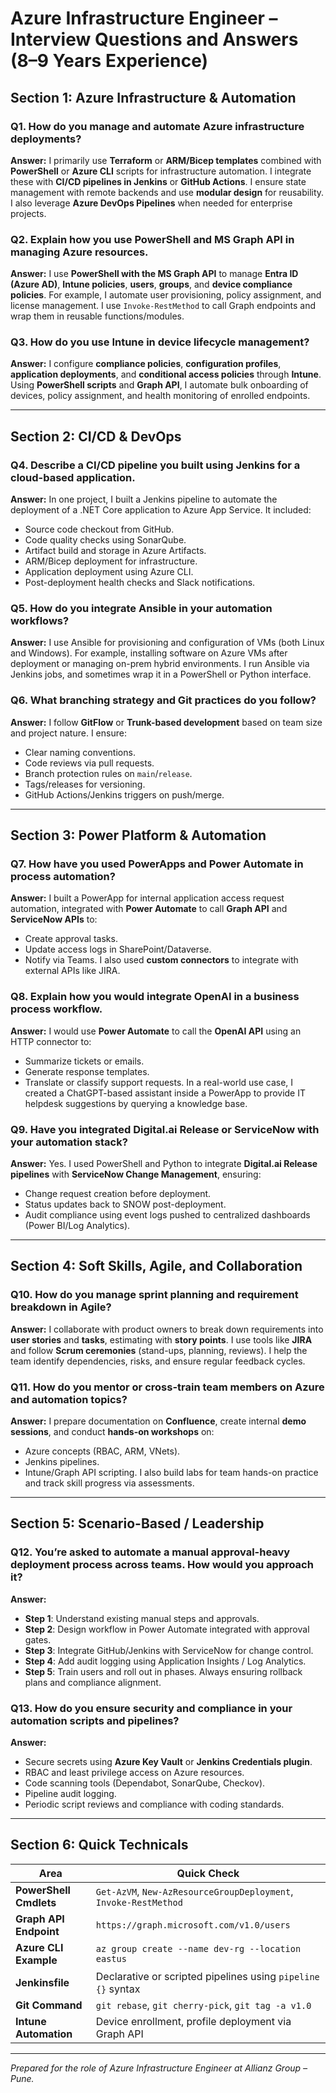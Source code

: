 # Azure Infrastructure Engineer – Interview Questions and Answers (8–9 Years Experience)

## Section 1: Azure Infrastructure & Automation

### Q1. How do you manage and automate Azure infrastructure deployments?
**Answer:**
I primarily use **Terraform** or **ARM/Bicep templates** combined with **PowerShell** or **Azure CLI** scripts for infrastructure automation. I integrate these with **CI/CD pipelines in Jenkins** or **GitHub Actions**. I ensure state management with remote backends and use **modular design** for reusability. I also leverage **Azure DevOps Pipelines** when needed for enterprise projects.

### Q2. Explain how you use PowerShell and MS Graph API in managing Azure resources.
**Answer:**
I use **PowerShell with the MS Graph API** to manage **Entra ID (Azure AD)**, **Intune policies**, **users**, **groups**, and **device compliance policies**. For example, I automate user provisioning, policy assignment, and license management. I use `Invoke-RestMethod` to call Graph endpoints and wrap them in reusable functions/modules.

### Q3. How do you use Intune in device lifecycle management?
**Answer:**
I configure **compliance policies**, **configuration profiles**, **application deployments**, and **conditional access policies** through **Intune**. Using **PowerShell scripts** and **Graph API**, I automate bulk onboarding of devices, policy assignment, and health monitoring of enrolled endpoints.

---

## Section 2: CI/CD & DevOps

### Q4. Describe a CI/CD pipeline you built using Jenkins for a cloud-based application.
**Answer:**
In one project, I built a Jenkins pipeline to automate the deployment of a .NET Core application to Azure App Service. It included:
- Source code checkout from GitHub.
- Code quality checks using SonarQube.
- Artifact build and storage in Azure Artifacts.
- ARM/Bicep deployment for infrastructure.
- Application deployment using Azure CLI.
- Post-deployment health checks and Slack notifications.

### Q5. How do you integrate Ansible in your automation workflows?
**Answer:**
I use Ansible for provisioning and configuration of VMs (both Linux and Windows). For example, installing software on Azure VMs after deployment or managing on-prem hybrid environments. I run Ansible via Jenkins jobs, and sometimes wrap it in a PowerShell or Python interface.

### Q6. What branching strategy and Git practices do you follow?
**Answer:**
I follow **GitFlow** or **Trunk-based development** based on team size and project nature. I ensure:
- Clear naming conventions.
- Code reviews via pull requests.
- Branch protection rules on `main`/`release`.
- Tags/releases for versioning.
- GitHub Actions/Jenkins triggers on push/merge.

---

## Section 3: Power Platform & Automation

### Q7. How have you used PowerApps and Power Automate in process automation?
**Answer:**
I built a PowerApp for internal application access request automation, integrated with **Power Automate** to call **Graph API** and **ServiceNow APIs** to:
- Create approval tasks.
- Update access logs in SharePoint/Dataverse.
- Notify via Teams.
I also used **custom connectors** to integrate with external APIs like JIRA.

### Q8. Explain how you would integrate OpenAI in a business process workflow.
**Answer:**
I would use **Power Automate** to call the **OpenAI API** using an HTTP connector to:
- Summarize tickets or emails.
- Generate response templates.
- Translate or classify support requests.
In a real-world use case, I created a ChatGPT-based assistant inside a PowerApp to provide IT helpdesk suggestions by querying a knowledge base.

### Q9. Have you integrated Digital.ai Release or ServiceNow with your automation stack?
**Answer:**
Yes. I used PowerShell and Python to integrate **Digital.ai Release pipelines** with **ServiceNow Change Management**, ensuring:
- Change request creation before deployment.
- Status updates back to SNOW post-deployment.
- Audit compliance using event logs pushed to centralized dashboards (Power BI/Log Analytics).

---

## Section 4: Soft Skills, Agile, and Collaboration

### Q10. How do you manage sprint planning and requirement breakdown in Agile?
**Answer:**
I collaborate with product owners to break down requirements into **user stories** and **tasks**, estimating with **story points**. I use tools like **JIRA** and follow **Scrum ceremonies** (stand-ups, planning, reviews). I help the team identify dependencies, risks, and ensure regular feedback cycles.

### Q11. How do you mentor or cross-train team members on Azure and automation topics?
**Answer:**
I prepare documentation on **Confluence**, create internal **demo sessions**, and conduct **hands-on workshops** on:
- Azure concepts (RBAC, ARM, VNets).
- Jenkins pipelines.
- Intune/Graph API scripting.
I also build labs for team hands-on practice and track skill progress via assessments.

---

## Section 5: Scenario-Based / Leadership

### Q12. You’re asked to automate a manual approval-heavy deployment process across teams. How would you approach it?
**Answer:**
- **Step 1**: Understand existing manual steps and approvals.
- **Step 2**: Design workflow in Power Automate integrated with approval gates.
- **Step 3**: Integrate GitHub/Jenkins with ServiceNow for change control.
- **Step 4**: Add audit logging using Application Insights / Log Analytics.
- **Step 5**: Train users and roll out in phases.
Always ensuring rollback plans and compliance alignment.

### Q13. How do you ensure security and compliance in your automation scripts and pipelines?
**Answer:**
- Secure secrets using **Azure Key Vault** or **Jenkins Credentials plugin**.
- RBAC and least privilege access on Azure resources.
- Code scanning tools (Dependabot, SonarQube, Checkov).
- Pipeline audit logging.
- Periodic script reviews and compliance with coding standards.

---

## Section 6: Quick Technicals

| Area                  | Quick Check                                                  |
|-----------------------|--------------------------------------------------------------|
| **PowerShell Cmdlets**| `Get-AzVM`, `New-AzResourceGroupDeployment`, `Invoke-RestMethod` |
| **Graph API Endpoint**| `https://graph.microsoft.com/v1.0/users`                      |
| **Azure CLI Example** | `az group create --name dev-rg --location eastus`            |
| **Jenkinsfile**       | Declarative or scripted pipelines using `pipeline {}` syntax  |
| **Git Command**       | `git rebase`, `git cherry-pick`, `git tag -a v1.0`           |
| **Intune Automation** | Device enrollment, profile deployment via Graph API          |

---

*Prepared for the role of Azure Infrastructure Engineer at Allianz Group – Pune.*

